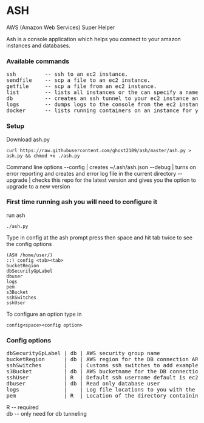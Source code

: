 # ASH
AWS (Amazon Web Services) Super Helper

Ash is a console application which helps you connect to your amazon instances and databases.

### Available commands  
<pre>
ssh         -- ssh to an ec2 instance.  
sendfile    -- scp a file to an ec2 instance.  
getfile     -- scp a file from an ec2 instance.  
list        -- lists all instances or the can specify a name to search for.  
db          -- creates an ssh tunnel to your ec2 instance and maps to a local port in the 10000 - 20000 then open mysql cli.  
logs        -- dumps logs to the console from the ec2 instance  
docker      -- lists running containers on an instance for you to select and run docker commands instanceId 
</pre>
### Setup
Download ash.py
```
curl https://raw.githubusercontent.com/ghost2109/ash/master/ash.py > ash.py && chmod +x ./ash.py
```
Command line options
--config   | creates ~/.ash/ash.json
--debug    | turns on error reporting and creates and error log file in the current directory
--upgrade  | checks this repo for the latest version and gives you the option to upgrade to a new version

### First time running ash you will need to configure it
run ash
```
./ash.py
```
Type in config at the ash prompt press then space and hit tab twice to see the config options
```
(ASH /home/user/) 
::) config <tab><tab>
bucketRegion
dbSecurityGpLabel
dbuser
logs
pem
s3Bucket
sshSwitches
sshUser    
```
To configure an option type in 
```
config<space><config option>
```
### Config options
<pre>
dbSecurityGpLabel | db | AWS security group name  
bucketRegion      | db | AWS region for the DB connection ARN's and passwords file  
sshSwitches       |    | Customs ssh switches to add example -oStrictHostKeyChecking=no  
s3Bucket          | db | AWS bucketname for the DB connection ARN's and passwords file  
sshUser           | R  | Default ssh username default is ec2-user  
dbuser            | db | Read only database user  
logs              |    | Log file locations to you with the logs command  
pem               | R  | Location of the directory containing the aws instance pem files  
</pre>
R  -- required  
db -- only need for db tunneling  
